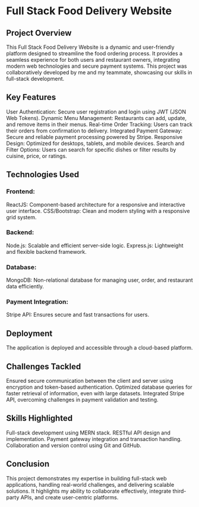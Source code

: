 # Full Stack Food Delivery Website

## Project Overview
This Full Stack Food Delivery Website is a dynamic and user-friendly platform designed to streamline the food ordering process. It provides a seamless experience for both users and restaurant owners, integrating modern web technologies and secure payment systems. This project was collaboratively developed by me and my teammate, showcasing our skills in full-stack development.

## Key Features
User Authentication: Secure user registration and login using JWT (JSON Web Tokens).
Dynamic Menu Management: Restaurants can add, update, and remove items in their menus.
Real-time Order Tracking: Users can track their orders from confirmation to delivery.
Integrated Payment Gateway: Secure and reliable payment processing powered by Stripe.
Responsive Design: Optimized for desktops, tablets, and mobile devices.
Search and Filter Options: Users can search for specific dishes or filter results by cuisine, price, or ratings.

## Technologies Used
### Frontend:
ReactJS: Component-based architecture for a responsive and interactive user interface.
CSS/Bootstrap: Clean and modern styling with a responsive grid system.
### Backend:
Node.js: Scalable and efficient server-side logic.
Express.js: Lightweight and flexible backend framework.
### Database:
MongoDB: Non-relational database for managing user, order, and restaurant data efficiently.
### Payment Integration:
Stripe API: Ensures secure and fast transactions for users.

## Deployment
The application is deployed and accessible through a cloud-based platform.

## Challenges Tackled
Ensured secure communication between the client and server using encryption and token-based authentication.
Optimized database queries for faster retrieval of information, even with large datasets.
Integrated Stripe API, overcoming challenges in payment validation and testing.

## Skills Highlighted
Full-stack development using MERN stack.
RESTful API design and implementation.
Payment gateway integration and transaction handling.
Collaboration and version control using Git and GitHub.

## Conclusion
This project demonstrates my expertise in building full-stack web applications, handling real-world challenges, and delivering scalable solutions. It highlights my ability to collaborate effectively, integrate third-party APIs, and create user-centric platforms.
